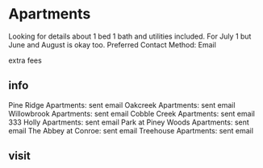 # Apartments

Looking for details about 1 bed 1 bath and utilities included.
For July 1 but June and August is okay too.
Preferred Contact Method: Email

extra fees

## info

Pine Ridge Apartments: sent email
Oakcreek Apartments: sent email
Willowbrook Apartments: sent email
Cobble Creek Apartments: sent email
333 Holly Apartments: sent email
Park at Piney Woods Apartments: sent email
The Abbey at Conroe: sent email
Treehouse Apartments: sent email

## visit
